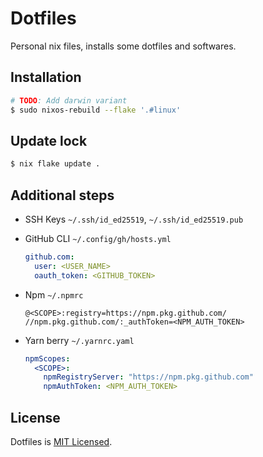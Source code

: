 # Dotfiles

Personal nix files, installs some dotfiles and softwares.

## Installation

```sh
# TODO: Add darwin variant
$ sudo nixos-rebuild --flake '.#linux'
```

## Update lock

```sh
$ nix flake update .
```

## Additional steps

- SSH Keys `~/.ssh/id_ed25519`, `~/.ssh/id_ed25519.pub`

- GitHub CLI `~/.config/gh/hosts.yml`

  ```yml
  github.com:
    user: <USER_NAME>
    oauth_token: <GITHUB_TOKEN>
  ```

- Npm `~/.npmrc`

  ```text
  @<SCOPE>:registry=https://npm.pkg.github.com/
  //npm.pkg.github.com/:_authToken=<NPM_AUTH_TOKEN>
  ```

- Yarn berry `~/.yarnrc.yaml`

  ```yml
  npmScopes:
    <SCOPE>:
      npmRegistryServer: "https://npm.pkg.github.com"
      npmAuthToken: <NPM_AUTH_TOKEN>
  ```

## License

Dotfiles is [MIT Licensed](./LICENSE).
